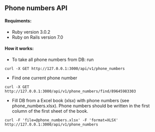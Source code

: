 ## Phone numbers API

#### Requiments:

- Ruby version 3.0.2
- Ruby on Rails version 7.0

#### How it works:

- To take all phone numbers from DB: run

```
curl -X GET http://127.0.0.1:3000/api/v1/phone_numbers
```

- Find one current phone number

```
curl -X GET http://127.0.0.1:3000/api/v1/phone_numbers/find/89645983303
```

- Fill DB from a Excel book (xlsx) with phone numbers (see phone_numbers.xlsx). Phone numbers should be written in the first column of the first sheet of the book.

```
curl -F 'file=@phone_numbers.xlsx' -F 'format=XLSX' http://127.0.0.1:3000/api/v1/phone_numbers
```
